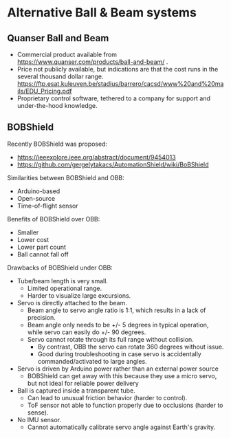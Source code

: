 # Alternative Ball & Beam systems

## Quanser Ball and Beam
- Commercial product available from https://www.quanser.com/products/ball-and-beam/ .
- Price not publicly available, but indications are that the cost runs in the several thousand dollar range. https://ftp.esat.kuleuven.be/stadius/barrero/cacsd/www%20and%20mails/EDU_Pricing.pdf
- Proprietary control software, tethered to a company for support and under-the-hood knowledge.


## BOBShield
Recently BOBShield was proposed:
- https://ieeexplore.ieee.org/abstract/document/9454013
- https://github.com/gergelytakacs/AutomationShield/wiki/BoBShield

Similarities between BOBShield and OBB:
- Arduino-based
- Open-source
- Time-of-flight sensor

Benefits of BOBShield over OBB:
- Smaller
- Lower cost
- Lower part count
- Ball cannot fall off

Drawbacks of BOBShield under OBB:
- Tube/beam length is very small.
  - Limited operational range.
  - Harder to visualize large excursions.
- Servo is directly attached to the beam.
  - Beam angle to servo angle ratio is 1:1, which results in a lack of precision.
  - Beam angle only needs to be +/- 5 degrees in typical operation, while servo can easily do +/- 90 degrees.
  - Servo cannot rotate through its full range without collision.
    - By contrast, OBB the servo can rotate 360 degrees without issue.
    - Good during troubleshooting in case servo is accidentally commanded/activated to large angles.
- Servo is driven by Arduino power rather than an external power source
  - BOBShield can get away with this because they use a micro servo, but not ideal for reliable power delivery
- Ball is captured inside a transparent tube.
  - Can lead to unusual friction behavior (harder to control).
  - ToF sensor not able to function properly due to occlusions (harder to sense).
- No IMU sensor.
  - Cannot automatically calibrate servo angle against Earth's gravity.
